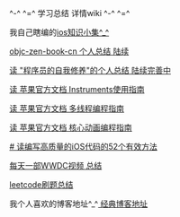 
^-^ ^=^    学习总结 详情wiki    ^-^ ^=^


我自己瞎编的[ios知识小集^_^](https://github.com/jiangchao829/IOS-entry-to-give-up/wiki/ios知识小集%5E_%5E)

[objc-zen-book-cn 个人总结 陆续](https://github.com/jiangchao829/jiangchaoRACDemo/wiki/读-objc-zen-book-cn)

[读 "程序员的自我修养"的个人总结 陆续完善中](https://github.com/jiangchao829/jiangchaoRACDemo/wiki/读-”程序员的自我修养“的个人总结)

[读 苹果官方文档 Instruments使用指南](https://github.com/jiangchao829/jiangchaoRACDemo/wiki/读-苹果官方文档---Instruments使用指南)

[读 苹果官方文档 多线程编程指南](https://github.com/jiangchao829/jiangchaoRACDemo/wiki/读-苹果官方文档--多线程编程指南)

[读 苹果官方文档 核心动画编程指南](https://github.com/jiangchao829/jiangchaoRACDemo/wiki/读-苹果官方文档-核心动画编程指南)

[# 读编写高质量的iOS代码的52个有效方法](https://github.com/jiangchao829/IOS-entry-to-give-up/wiki/读-%22编写高质量的iOS代码的52个有效方法%22-总结)

[每天一部WWDC视频 总结](https://github.com/jiangchao829/jiangchaoRACDemo/wiki/每天一部WWDC视频-总结)

[leetcode刷题总结](https://github.com/jiangchao829/jiangchaoRACDemo/wiki/leetcode刷题总结)

我个人喜欢的博客地址^_^[ 经典博客地址](https://github.com/jiangchao829/IOS-entry-to-give-up/wiki/经典博客地址)
 


